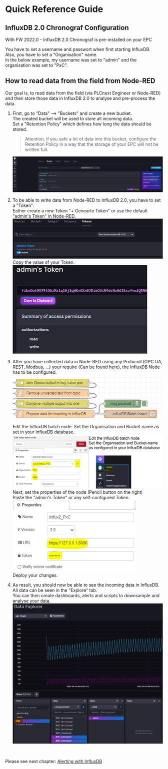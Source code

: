 # Quick Reference Guide<br>

## InfluxDB 2.0 Chronograf Configuration

With FW 2022.0 - InfluxDB 2.0 Chronograf is pre-installed on your EPC

You have to set a username and passwort when first starting InfluxDB. <br>
Also, you have to set a "Organisation" name. <br>
In the below example, my username was set to "admin" and the organisation was set to "PxC".

## How to read data from the field from Node-RED
Our goal is, to read data from the field (via PLCnext Engineer or Node-RED) and then store those data in InfluxDB 2.0 to analyse and pre-process the data. <br>

1. First, go to "Data" --> "Buckets" and create a new bucket. <br>
The created bucket will be used to store all incoming data. <br>
Set a "Retention Policy" which defines how long the data should be stored. <br>
    >Attention, if you safe a lot of data into this bucket, configure the Retention Policy in a way that the storage of your EPC will not be written full.

    ![InfluxDB_Bucket](../../images/InfluxDB_Bucket.JPG) 
    <br>


2. To be able to write data from Node-RED to InfluxDB 2.0, you have to set a "Token". <br>
Eather create a new Token "+ Genearte Token" or use the default "admin's Token" in Node-RED. <br>
    ![AdminToken](../../images/Influx_AdminToken.JPG)  <br>
Copy the value of your Token. <br>
    ![AdminTokenValue](../../images/AdminTokenValue.JPG) <br>

3. After you have collected data in Node-RED using any Protocoll (OPC UA, REST, Modbus, ...) your require (Can be found [here](../../EdgeFunctions/1_CollectingData.md)), the InfluxDB Node has to be configured. <br>
    ![InfluxNode1](../../images/Influx_Node1.JPG) <br>
Edit the InfluxDB batch node. Set the Organisation and Bucket name as set in your InfluxDB database. <br>
    ![InfluxNodeEdit](../../images/Influx_Node2.JPG) <br>
Next, set the properties of the node (Pencil button on the right) <br>
Paste the "admin's Token" or any self-configured Token. <br>
    ![InfluxNodeProperties](../../images/Influx_Properties.JPG) <br>
Deploy your changes. <BR>

4. As result, you should now be able to see the incoming data in InfluxDB. 
All data can be seen in the "Explore" tab. <br>
You can then create dashboards, alerts and scripts to downsample and analyse your data.
![InfluxDataExplorer](../../images/Influx_Data.JPG) <br>
<br>


Please see next chapter: [Alerting with InfluxDB](InfluxDB_Alerts.md)




